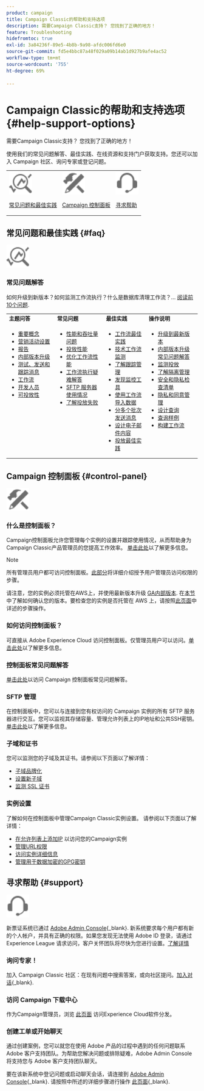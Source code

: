 ```yaml
---
product: campaign
title: Campaign Classic的帮助和支持选项
description: 需要Campaign Classic支持？ 您找到了正确的地方！
feature: Troubleshooting
hidefromtoc: true
exl-id: 3a84236f-89e5-4b8b-9a98-afdc006fd6e0
source-git-commit: fd5e4bbc87a48f029a09b14ab1d927b9afe4ac52
workflow-type: tm+mt
source-wordcount: '755'
ht-degree: 69%

---
```


# Campaign Classic的帮助和支持选项 {#help-support-options}

需要Campaign Classic支持？ 您找到了正确的地方！

使用我们的常见问题解答、最佳实践、在线资源和支持门户获取支持。您还可以加入 Campaign 社区、询问专家或登记问题。

<table>
    <tr>
        <td><img src="platform/using/assets/do-not-localize/icon-faq.svg" width="60px"><p><a href="#faq">常见问题和最佳实践</a></p></td>
        <td><img src="platform/using/assets/do-not-localize/icon-control-panel.svg" width="60px"><p><a href="#control-panel">Campaign 控制面板</a></p></td>
        <td><img src="platform/using/assets/do-not-localize/icon-support.svg" width="60px"><p><a href="#support">寻求帮助</a></p></td>
    </tr>
</table>

## 常见问题和最佳实践 {#faq}

<img src="platform/using/assets/do-not-localize/icon-faq.svg" width="60px">

### 常见问题解答

如何升级到新版本？如何监测工作流执行？什么是数据库清理工作流？... [阅读前10个问题](platform/using/common-questions.md).

<table>
    <tr><td><strong>主题问答</strong></td><td><strong>常见问题</strong></td><td><strong>最佳实践</strong></td><td><strong>操作说明</strong></td></tr>
    <tr>
    <td valign="top">
        <ul>
        <li><a href="platform/using/faq-key-concepts.md">重要概念</a></li>
        <li><a href="platform/using/faq-campaign-config.md">营销活动设置</a></li>
        <li><a href="platform/using/faq-reporting.md">报告</a></li>
        <li><a href="platform/using/faq-build-upgrade.md">内部版本升级</a></li>
        <li><a href="platform/using/faq-messages.md">测试、发送和跟踪消息</a></li>
        <li><a href="platform/using/faq-workflows.md">工作流</a></li>
        <li><a href="platform/using/faq-developers.md">开发人员</a></li>
        <li><a href="delivery/using/monitoring-deliverability.md">可投放性</a></li>
        </ul>
    </td>
    <td valign="top">
        <ul>
        <li><a href="production/using/performance-and-throughput-issues.md">性能和吞吐量问题</a></li>
        <li><a href="delivery/using/delivery-performances.md">投放性能</a></li>
        <li><a href="workflow/using/workflow-best-practices.md">优化工作流性能</a></li>
        <li><a href="workflow/using/monitoring-workflow-execution.md">工作流执行疑难解答</a></li>
        <li><a href="platform/using/sftp-server-usage.md">SFTP 服务器使用情况</a></li>
        <li><a href="delivery/using/understanding-delivery-failures.md">了解投放失败</a></li>
        </ul>
    </td>
   <td valign="top">
        <ul>
        <li><a href="workflow/using/workflow-best-practices.md">工作流最佳实践</a></li>
        <li><a href="workflow/using/monitoring-technical-workflows.md">技术工作流监测</a></li>
        <li><a href="delivery/using/about-message-tracking.md">了解跟踪管理</a></li>
        <li><a href="production/using/monitoring-guidelines.md">发现监控工具</a></li>
        <li><a href="platform/using/import-export-workflows.md">使用工作流导入数据</a></li>
        <li><a href="delivery/using/steps-sending-the-delivery.md">分多个批次发送消息</a></li>
        <li><a href="delivery/using/defining-the-email-content.md">设计电子邮件内容</a></li>
        <li><a href="delivery/using/delivery-best-practices.md">投放最佳实践</a></li>
        </ul>
    </td>
    <td valign="top">
        <ul>
        <li><a href="production/using/build-upgrade.md">升级到最新版本</a></li>
        <li><a href="platform/using/faq-build-upgrade.md">内部版本升级常见问题解答</a></li>
        <li><a href="delivery/using/about-delivery-monitoring.md">监测投放</a></li>
        <li><a href="delivery/using/understanding-quarantine-management.md">了解隔离管理</a></li>
        <li><a href="installation/using/get-started-security-privacy.md">安全和隐私检查清单</a></li>
        <li><a href="platform/using/privacy-management.md">隐私和同意管理</a></li>
        <li><a href="platform/using/steps-to-create-a-query.md">设计查询</a></li>
        <li><a href="workflow/using/querying-recipient-table.md">查询样例</a></li>
        <li><a href="workflow/using/building-a-workflow.md">构建工作流</a></li>
        </ul>
    </td>
    </tr>
</table>

## Campaign 控制面板 {#control-panel}

<img src="platform/using/assets/do-not-localize/icon-control-panel.svg" width="60px">

### 什么是控制面板？

Campaign控制面板允许您管理每个实例的设置并跟踪使用情况，从而帮助身为Campaign Classic产品管理员的您提高工作效率。
[单击此处](https://experienceleague.adobe.com/docs/control-panel/using/discover-control-panel/key-features.html?lang=zh-Hans)以了解更多信息。

>[!NOTE]
>
>所有管理员用户都可访问控制面板。[此部分](https://experienceleague.adobe.com/docs/control-panel/using/discover-control-panel/managing-permissions.html?lang=zh-Hans#discover-control-panel)将详细介绍授予用户管理员访问权限的步骤。
>
>请注意，您的实例必须托管在AWS上，并使用最新版本升级 [GA内部版本](rn/using/rn-overview.md). 在[本节](platform/using/launching-adobe-campaign.md#getting-your-campaign-version)中了解如何确认您的版本。要检查您的实例是否托管在 AWS 上，请按照[此页面](https://experienceleague.adobe.com/docs/control-panel/using/faq.html?lang=zh-Hans)中详述的步骤操作。

### 如何访问控制面板？

可直接从 Adobe Experience Cloud 访问控制面板。仅管理员用户可以访问。[单击此处](https://experienceleague.adobe.com/docs/control-panel/using/discover-control-panel/accessing-control-panel.html?lang=zh-Hans)以了解更多信息。

### 控制面板常见问题解答

[单击此处](https://experienceleague.adobe.com/docs/control-panel/using/faq.html?lang=zh-Hans)以访问 Campaign 控制面板常见问题解答。

### SFTP 管理

在控制面板中，您可以与连接到您有权访问的 Campaign 实例的所有 SFTP 服务器进行交互。您可以监视其存储容量、管理允许列表上的IP地址和公共SSH密钥。 [单击此处](https://experienceleague.adobe.com/docs/control-panel/using/sftp-management/about-sftp-management.html)以了解更多信息。

### 子域和证书

您可以监测您的子域及其证书。请参阅以下页面以了解详情：
* [子域品牌化](https://experienceleague.adobe.com/docs/control-panel/using/subdomains-and-certificates/subdomains-branding.html?lang=zh-Hans)
* [设置新子域](https://experienceleague.adobe.com/docs/control-panel/using/subdomains-and-certificates/setting-up-new-subdomain.html?lang=zh-Hans)
* [监测 SSL 证书](https://experienceleague.adobe.com/docs/control-panel/using/subdomains-and-certificates/monitoring-ssl-certificates.html?lang=zh-Hans)

### 实例设置

了解如何在控制面板中管理Campaign Classic实例设置。 请参阅以下页面以了解详情：
* [在允许列表上添加IP](https://experienceleague.adobe.com/docs/control-panel/using/instances-settings/ip-allow-listing-instance-access.html?lang=zh-Hans) 以访问您的Campaign实例
* [管理URL权限](https://experienceleague.adobe.com/docs/control-panel/using/instances-settings/url-permissions.html?lang=zh-Hans)
* [访问实例详细信息](https://experienceleague.adobe.com/docs/control-panel/using/instances-settings/instance-details.html?lang=zh-Hans)
* [管理用于数据加密的GPG密钥](https://experienceleague.adobe.com/docs/control-panel/using/instances-settings/gpg-keys-management.html?lang=zh-Hans)

## 寻求帮助 {#support}

<img src="platform/using/assets/do-not-localize/icon-support.svg" width="60px">

新票证系统已通过 [Adobe Admin Console](https://adminconsole.adobe.com/overview){_blank}. 新系统要求每个用户都有新的个人帐户，并具有正确的权限。如果您发现无法使用 Adobe ID 登录，请通过 Experience League 请求访问，客户关怀团队将尽快为您进行设置。[了解详情](https://helpx.adobe.com/cn/enterprise/using/support-for-experience-cloud.html)

### 询问专家！

加入 Campaign Classic 社区：在现有问题中搜索答案，或向社区提问。[加入对话](https://experienceleaguecommunities.adobe.com/t5/adobe-campaign-classic/ct-p/adobe-campaign-classic-community){_blank}.

### 访问 Campaign 下载中心

作为Campaign管理员，浏览 [此页面](https://experience.adobe.com/#/downloads/content/software-distribution/en/campaign.html) 访问Experience Cloud软件分发。

### 创建工单或开始聊天

通过创建案例，您可以就您在使用 Adobe 产品的过程中遇到的任何问题联系 Adobe 客户支持团队。为帮助您解决问题或排除疑难，Adobe Admin Console 将支持您与 Adobe 客户支持团队聊天。

要在该新系统中登记问题或启动聊天会话，请连接到 [Adobe Admin Console](https://adminconsole.adobe.com/overview){_blank}. 请按照中所述的详细步骤进行操作 [此页面](https://helpx.adobe.com/cn/enterprise/using/support-for-experience-cloud.html){_blank}.
